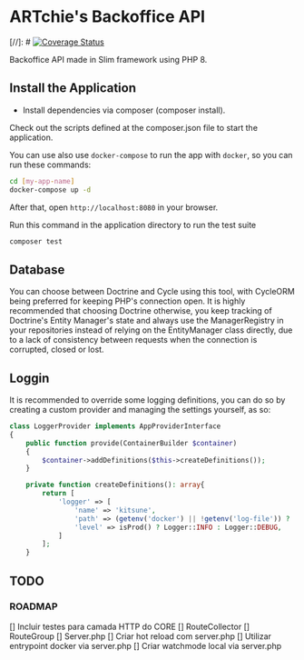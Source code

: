 # ARTchie's Backoffice API

[//]: # [![Coverage Status](https://coveralls.io/repos/github/slimphp/Slim-Skeleton/badge.svg?branch=master)](https://coveralls.io/github/slimphp/Slim-Skeleton?branch=master)

Backoffice API made in Slim framework using PHP 8.

## Install the Application

- Install dependencies via composer (composer install).

Check out the scripts defined at the composer.json file to start the application.

You can use also use `docker-compose` to run the app with `docker`, so you can run these commands:

```bash
cd [my-app-name]
docker-compose up -d
```

After that, open `http://localhost:8080` in your browser.

Run this command in the application directory to run the test suite

```bash
composer test
```

## Database

You can choose between Doctrine and Cycle using this tool, with CycleORM being preferred for keeping PHP's connection open.
It is highly recommended that choosing Doctrine otherwise, you keep tracking of Doctrine's Entity Manager's state and always use the ManagerRegistry in your repositories instead of relying on the EntityManager class directly, due to a lack of consistency between requests when the connection is corrupted, closed or lost.

## Loggin

It is recommended to override some logging definitions, you can do so by creating a custom provider and managing the settings yourself, as so:

```php
class LoggerProvider implements AppProviderInterface
{
    public function provide(ContainerBuilder $container)
    {
        $container->addDefinitions($this->createDefinitions());
    }

    private function createDefinitions(): array{
        return [
            'logger' => [
                'name' => 'kitsune',
                'path' => (getenv('docker') || !getenv('log-file')) ? 'php://stdout' : "$currentWorkingDir/temp/logs/app.log",
                'level' => isProd() ? Logger::INFO : Logger::DEBUG,
            ]
        ];
    }
```

## TODO

### ROADMAP

[] Incluir testes para camada HTTP do CORE
[] RouteCollector
[] RouteGroup
[] Server.php
[] Criar hot reload com server.php
[] Utilizar entrypoint docker via server.php
[] Criar watchmode local via server.php
